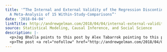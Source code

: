 ```yaml
---
title: '“The Internal and External Validity of the Regression Discontinuity Design:
  A Meta-Analysis of 15 Within-Study-Comparisons”'
date: '2018-04-04'
linkTitle: http://andrewgelman.com/2018/04/04/internal-external-validity-regression-discontinuity-design-meta-analysis-15-within-study-comparisons/
source: Statistical Modeling, Causal Inference, and Social Science
description: |-
  <p>Jag Bhalla points to this post by Alex Tabarrok pointing to this paper, &#8220;The Internal and External Validity of the Regression Discontinuity Design: A Meta-Analysis of 15 Within-Study-Comparisons,&#8221; by Duncan Chaplin, Thomas Cook, Jelena Zurovac, Jared Coopersmith, Mariel Finucane, Lauren Vollmer, and Rebecca Morris, which reports that regression discontinuity (RD) estimation performed well in these [&#8230;]</p>
  <p>The post <a rel="nofollow" href="http://andrewgelman.com/2018/04/04
---
```

